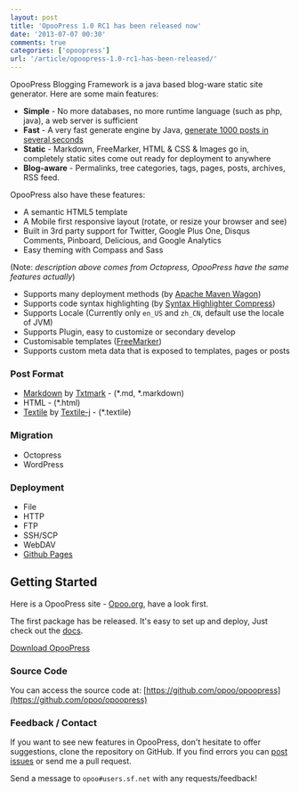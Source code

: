 ```yaml
---
layout: post
title: 'OpooPress 1.0 RC1 has been released now'
date: '2013-07-07 00:30'
comments: true
categories: ['opoopress']
url: '/article/opoopress-1.0-rc1-has-been-released/'
---
```


OpooPress Blogging Framework is a java based blog-ware static site generator. Here are some main features:

- **Simple** - No more databases, no more runtime language (such as php, java), a web server is sufficient
- **Fast** - A very fast generate engine by Java, [generate 1000 posts in several seconds](http://opoo.org/why-i-develop-opoopress/)
- **Static** - Markdown, FreeMarker, HTML & CSS & Images go in, completely static sites come out ready for deployment to anywhere
- **Blog-aware** - Permalinks, tree categories, tags, pages, posts, archives, RSS feed.

OpooPress also have these features:
- A semantic HTML5 template
- A Mobile first responsive layout (rotate, or resize your browser and see)
- Built in 3rd party support for Twitter, Google Plus One, Disqus Comments, Pinboard, Delicious, and Google Analytics
- Easy theming with Compass and Sass

(Note: *description above comes from Octopress, OpooPress have the same features actually*)
- Supports many deployment methods (by [Apache Maven Wagon](http://maven.apache.org/wagon/))
- Supports code syntax highlighting (by [Syntax Highlighter Compress](http://alexgorbatchev.com/SyntaxHighlighter/))
- Supports Locale (Currently only `en_US` and `zh_CN`, default use the locale of JVM)
- Supports Plugin, easy to customize or secondary develop
- Customisable templates ([FreeMarker](http://www.freemarker.org/))
- Supports custom meta data that is exposed to templates, pages or posts

### Post Format
- [Markdown](http://daringfireball.net/projects/markdown/) by [Txtmark](https://github.com/rjeschke/txtmark) - (\*.md, \*.markdown)
- HTML - (\*.html)
- [Textile](http://textile.sitemonks.com/) by [Textile-j](https://textile-j.dev.java.net/) - (\*.textile)

### Migration
- Octopress
- WordPress

### Deployment
- File
- HTTP
- FTP
- SSH/SCP
- WebDAV
- [Github Pages](http://www.opoopress.com/zh/docs/github-pages/)

## Getting Started
Here is a OpooPress site - [Opoo.org](https://opoo.org), have a look first.

The first package has be released. It's easy to set up and deploy, Just check out the [docs](/en/docs/).

<a class="download-button" href="/en/download/">Download OpooPress</a>


### Source Code
You can access the source code at: [https://github.com/opoo/opoopress](https://github.com/opoo/opoopress)

### Feedback / Contact
If you want to see new features in OpooPress, don't hesitate to offer suggestions, clone the repository on GitHub. If you find errors you can [post issues](https://github.com/opoo/opoopress/issues) or send me a pull request.

Send a message to `opoo#users.sf.net` with any requests/feedback!
